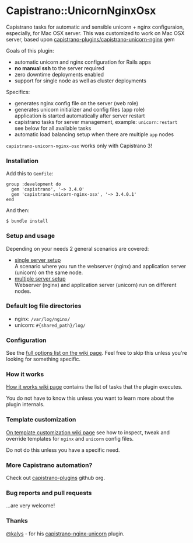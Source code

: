 # Capistrano::UnicornNginxOsx

Capistrano tasks for automatic and sensible unicorn + nginx configuraion, especially, for Mac OSX server. This was customized to work on Mac OSX server, based upon [capistrano-plugins/capistrano-unicorn-nginx](https://github.com/capistrano-plugins/capistrano-unicorn-nginx) gem 

Goals of this plugin:

* automatic unicorn and nginx configuration for Rails apps
* **no manual ssh** to the server required
* zero downtime deployments enabled
* support for single node as well as cluster deployments

Specifics:

* generates nginx config file on the server (web role)
* generates unicorn initializer and config files (app role)<br/>
application is started automatically after server restart
* capistrano tasks for server management, example: `unicorn:restart`<br/>
see below for all available tasks
* automatic load balancing setup when there are multiple `app` nodes

`capistrano-unicorn-nginx-osx` works only with Capistrano 3!

### Installation

Add this to `Gemfile`:

    group :development do
      gem 'capistrano', '~> 3.4.0'
      gem 'capistrano-unicorn-nginx-osx', '~> 3.4.0.1'
    end

And then:

    $ bundle install

### Setup and usage

Depending on your needs 2 general scenarios are covered:

- [single server setup](https://github.com/capistrano-plugins/capistrano-unicorn-nginx/wiki/Single-server-setup)<br/>
  A scenario where you run the webserver (nginx) and application server
  (unicorn) on the same node.
- [multiple server setup](https://github.com/capistrano-plugins/capistrano-unicorn-nginx/wiki/Multiple-server-setup)<br/>
  Webserver (nginx) and application server (unicorn) run on different nodes.

### Default log file directories

- nginx: `/var/log/nginx/`
- unicorn: `#{shared_path}/log/`

### Configuration

See the
[full options list on the wiki page](https://github.com/capistrano-plugins/capistrano-unicorn-nginx/wiki/Configuration).
Feel free to skip this unless you're looking for something specific.

### How it works

[How it works wiki page](https://github.com/capistrano-plugins/capistrano-unicorn-nginx/wiki/How-it-works)
contains the list of tasks that the plugin executes.

You do not have to know this unless you want to learn more about the plugin internals.

### Template customization

[On template customization wiki page](https://github.com/capistrano-plugins/capistrano-unicorn-nginx/wiki/Template-customization)
see how to inspect, tweak and override templates for `nginx` and `unicorn`
config files.

Do not do this unless you have a specific need.

### More Capistrano automation?

Check out [capistrano-plugins](https://github.com/capistrano-plugins) github org.

### Bug reports and pull requests

...are very welcome!

### Thanks

[@kalys](https://github.com/kalys) - for his
[capistrano-nginx-unicorn](https://github.com/kalys/capistrano-nginx-unicorn)
plugin.

